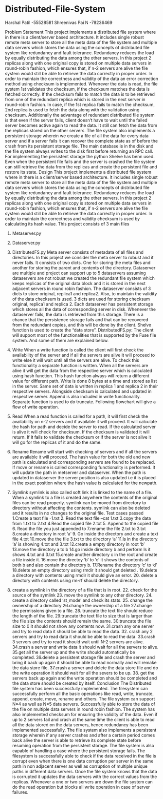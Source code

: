 # Distributed-File-System

Harshal Patil -55528581                                   Shreenivas Pai N -78236469




Problem Statement
This project implements a distributed file system where in there is a client/server based architecture. It includes single robust remote meta server to store all the meta data of the file system and multiple data servers which stores the data using the concepts of distributed file system like redundancy and fault tolerance. Redundancy reduces the load by equally distributing the data among the other servers. In this project 2 replicas along with one original copy is stored on multiple data servers in round-robin fashion, which ensures that, if n-2 servers are alive the file system would still be able to retrieve the data correctly in proper order. In order to maintain the correctness and validity of the data an error correction method using checksum is implemented. Whenever the data is read, the file system 1st validates the checksum, if the checksum matches the data is fetched correctly. If the checksum fails to match the data is to be retrieved from one of the redundant replica which is stored in the next server in round-robin fashion. In case, if the 1st replica fails to match the checksum, 2nd replica is used to fetch the data along with the validation using checksum. Additionally the advantage of redundant distributed file system is that even if the server fails, client doesn’t have to wait until the failed server becomes active again to read the data. It still can fetch the data from the replicas stored on the other servers. The file system also implements a persistent storage wherein we create a file of all the data for every data server and if a server fails it can recover the complete state as of before the crash from its persistent storage file. The main database is in the disk and the file system always writes to the disk first before returning an RPC call. For implementing the persistent storage the python Shelve has benn used. Even when the persistent file fails and the server is crashed the file system can still retrieve the data from the replicas and create the persistent file and restore its state.
Design
This project implements a distributed file system where in there is a client/server based architecture. It includes single robust remote meta server to
store all the meta data of the file system and multiple data servers which stores the data using the concepts of distributed file system like redundancy and fault tolerance. Redundancy reduces the load by equally distributing the data among the other servers. In this project 2 replicas along with one original copy is stored on multiple data servers in round-robin fashion, which ensures that, if n-2 servers are alive the file system would still be able to retrieve the data correctly in proper order. In order to maintain the correctness and validity checksum is used by calculating its hash value.
This project consists of 3 main files
1. Metaserver.py
2. Dataserver.py
3. DistributedFS.py
Meta server consists of metadata of all files and directories. In this project we consider the meta server to robust and it never fails. It consists of two dicts. One for storing the meta files and another for storing the parent and contents of the directory.
Dataserver are multiple and project can support up to 5 dataservers assuming dataservers are not robust we created the redundant file system which keeps replicas of the original data block and it is stored in the next adjacent servers in round robin fashion. The dataserver consists of 3 dicts to store original, replica1 and replica2. Also, to maintain the validity of the data checksum is used. 3 dicts are used for storing checksum original, replica1 and replica 2. Each dataserver has persistent storage which stores all the data of corresponding server in disk. Whenever the dataserver fails, the data is retrieved from this storage. There is a chance that the persistence storage fails and that can be recovered from the redundant copies, and this will be done by the client. Shelve function is used to create the “data store”.
DistributedFS.py:
The client will support most of the functionalities that is supported by the Fuse file system. And some of them are explained below.
1. Write
When a write function is called the client will first check the availability of the server and if all the servers are alive it will proceed to write else it will wait until all the servers are alive. To check this functionality a separate function is written. When all the servers are alive it will get the
data from the respective server which is calculated using hash function. This hash function always will return a different value for different path. Write is done 8 bytes at a time and stored as list in the server. Same set of data is written in replica 1 and replica 2 in their respective servers. Alongside checksum is calculated and updated in respective server. Append is also included in write functionality. Separate function is used to do truncate. Following flowchart will give a flow of write operation.


2. Read
When a read function is called for a path, it will first check the availability on n-2 servers and if available it will proceed. It will calculate the hash for path and decide the server to read. If the calculated server is alive it will check for checksum. If the checksum is validated it will return. If it fails to validate the checksum or if the server is not alive it will go for the replicas of it and do the same.
3. Rename
Rename will start with checking of servers and if all the servers are available it will proceed. The hash value for both the old and new path is calculated and corresponding servers are found to be replaced. If move or rename is called corresponding functionality is performed. It will update the path in metserver and dataserver. When the path is updated in dataserver the server position is also updated i.e it is placed in the exact position where the hash value is calculated for the newpath.
4. Symlink symlink is also called soft link it is linked to the name of a file. When a symlink to a file is created anywhere the contents of the original files can be read properly. symlink can be moved from directory to directory without affecting the contents. symlink can also be deleted and it results in no changes to the original file.
Test cases passed 1.Create a text file -1.txt 2. Read the text file –cat 1.txt 3.copy the data from 1.txt to 2.txt 4.Read the copied file 2.txt 5. Append to the copied file 6. Read the file you just appended to 7.rename the file 2.txt to 3.txt 8.create a directory in root ‘a’ 9. Go inside the directory and create a text file 4.txt 10.move the the file 3.txt to the directory ‘a’ 11.ls in the directory ‘a’ is showing 4.txt and 3.txt 12.create a empty directory in root ‘b’ 13.move the directory a to b 14.go inside directory b and perform ls it shows 4.txt and 3.txt 15.create another directory c in the root and create a file inside it. 16.move the directoy ‘b’ to ‘c’ it shows the contents of both b and also contain the directory b. 17.Rename the directory ‘c’ to ‘d’ 18.delete an empty directory using rmdir it should get deleted . 19.delete a directory with contents using rmdir it should give an error. 20. delete a directory with contents using rm-rf should delete the directory.
21. create a symlink in the directory of a file that is in root. 22. check for the source of the symlink 23. move the symlink to any other directory. 24. create a directory called ‘st_mode’ and check its stats. 25. change the ownership of a directory 26.change the ownership of a file 27.change the permissions given to a file. 28. truncate the text file should reduce the length of the file. 29.truncate the text file to size that is larger than the file size the contents should remain the same. 30.truncate the file size to 0 it should not show any contents now. 31.crash any one server and try to read data it should be able to read the data. 32. crash any 2 servers and try to read data it should be able to read the data. 33.crash 3 servers and try to read it should wait until N-2 servers are alive. 34.crash a server and write data it should wait for all the servers to alive. 35.get all the server up and the write should automatically be completed. 36.delete a persistent storage file and crash the server and bring it back up again it should be able to read normally and will remake the data store file. 37.crash a server and delete the data store file and do the write operation it should wait for all the severs to be up. 38. get the servers back up again and the write operation should be completed and the data store should be created by itself.
Conclusion
The Distributed file system has been successfully implemented. The filesystem can successfully perform all the basic operations like read, write, truncate, append, create, move, rename and others. The file system can support N=4 as well as N=5 data servers. Successfully able to store the data of the file on multiple data servers in round robin fashion. The system has also implemented checksum for ensuring the validity of the data. Even if up to 2 servers fail and crash at the same time the client is able to read all the data stored on the data
servers, hence redundancy has been implemented successfully. The file system also implements a persistent storage wherein if any server crashes and after a certain period comes back alive the server is able to retrieve its complete state before resuming operation from the persistent storage. The file system is also capable of handling a case where the persistent storage fails. The filesystem is successfully able to check if the data received in the file is corrupt even when there is one data corruption per server in the same path in non adjacent server as well as corruption of multiple unique paths in different data servers. Once the file system knows that the data is corrupted it updates the data servers with the correct values from the replicas. Whenever a one or two servers are down the file system can do the read operation but blocks all write operation in case of server failures.
